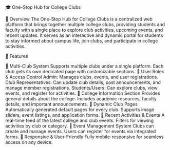 🎓 One-Stop Hub for College Clubs

📌 Overview
The One-Stop Hub for College Clubs is a centralized web platform that brings together multiple college clubs, providing students and faculty with a single place to explore club activities, upcoming events, and recent updates. It serves as an interactive and dynamic portal for students to stay informed about campus life, join clubs, and participate in college activities.

🌟 Features

🔹 Multi-Club System
Supports multiple clubs under a single platform.
Each club gets its own dedicated page with customizable sections.
🔹 User Roles & Access Control
Admin: Manages clubs, events, and user registrations.
Club Representatives: Can update club details, post announcements, and manage member registrations.
Students/Users: Can explore clubs, view events, and register for activities.
🔹 College Information Section
Provides general details about the college.
Includes academic resources, faculty details, and important announcements.
🔹 Dynamic Club Pages
Automatically generated default pages for every club.
Supports image sliders, event listings, and application forms.
🔹 Recent Activities & Events
A real-time feed of the latest college and club events.
Filters for viewing activities by club or category.
🔹 Event Management System
Clubs can create and manage events.
Users can register for events via integrated forms.
🔹 Responsive & User-Friendly
Fully mobile-responsive for seamless access on any device.
